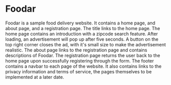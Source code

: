 # Foodar

Foodar is a sample food delivery website. It contains a home page, and about page, and a registration page. The title links to the home page. The home page contains an introduction with a zipcode search feature. After loading, an advertisement will pop up after five seconds. A button on the top right corner closes the ad, with it's small size to make the advertisement realistic. The about page links to the registration page and contains descriptions of Foodar. The registration page returns the user back to the home page upon successfully registering through the form. The footer contains a navbar to each page of the website. It also contains links to the privacy information and terms of service, the pages themselves to be implemented at a later date.
